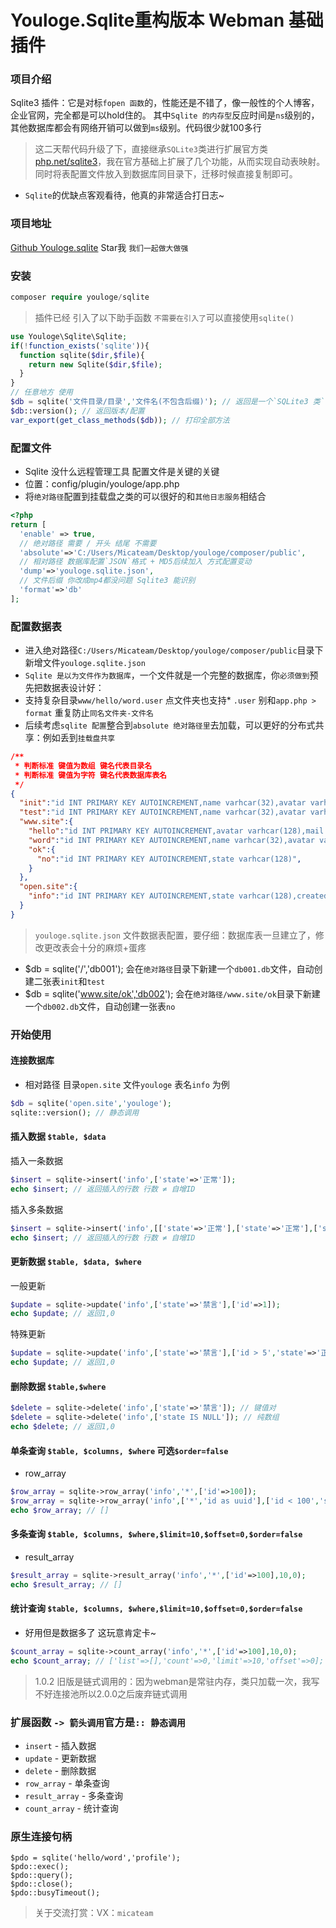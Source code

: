 # Youloge.Sqlite重构版本 Webman 基础插件 

### 项目介绍 

Sqlite3 插件：它是对标`fopen 函数`的，性能还是不错了，像一般性的个人博客，企业官网，完全都是可以hold住的。
其中`Sqlite 的内存型`反应时间是`ns`级别的，其他数据库都会有网络开销可以做到`ms`级别。代码很少就100多行

> 这二天帮代码升级了下，直接继承`SQLite3`类进行扩展官方类[php.net/sqlite3](https://www.php.net/manual/en/book.sqlite3.php)，我在官方基础上扩展了几个功能，从而实现自动表映射。同时将表配置文件放入到数据库同目录下，迁移时候直接复制即可。

- `Sqlite`的优缺点客观看待，他真的非常适合打日志~

### 项目地址

[Github Youloge.sqlite](https://github.com/youloge/youloge.sqlite) Star我 `我们一起做大做强`

### 安装

```php
composer require youloge/sqlite
```
> 插件已经 引入了以下助手函数 `不需要在引入了`可以直接使用`sqlite()`
``` php  
use Youloge\Sqlite\Sqlite;     
if(!function_exists('sqlite')){                  
  function sqlite($dir,$file){                     
    return new Sqlite($dir,$file);               
  }
}
// 任意地方 使用
$db = sqlite('文件目录/目录','文件名(不包含后缀)'); // 返回是一个`SQLite3 类`
$db::version(); // 返回版本/配置
var_export(get_class_methods($db)); // 打印全部方法

```

### 配置文件

- Sqlite 没什么远程管理工具 配置文件是关键的关键
- 位置：config/plugin/youloge/app.php
- 将`绝对路径`配置到挂载盘之类的可以很好的和`其他日志服务`相结合
```php
<?php
return [
  'enable' => true,
  // 绝对路径 需要 / 开头 结尾 不需要
  'absolute'=>'C:/Users/Micateam/Desktop/youloge/composer/public',
  // 相对路径 数据库配置`JSON`格式 + MD5后续加入 方式配置变动
  'dump'=>'youloge.sqlite.json',
  // 文件后缀 你改成mp4都没问题 Sqlite3 能识别
  'format'=>'db'
];

```
### 配置数据表 
- 进入绝对路径`C:/Users/Micateam/Desktop/youloge/composer/public`目录下新增文件`youloge.sqlite.json`
-  `Sqlite 是以为文件作为数据库`，一个文件就是一个完整的数据库，你`必须做到`预先把数据表设计好：
- 支持复杂目录`www/hello/word.user` 点文件夹也支持* `.user` 别和`app.php > format` 重复防止`同名文件夹-文件名`
- 后续考虑`sqlite 配置`整合到`absolute 绝对路径里`去加载，可以更好的分布式共享：例如丢到`挂载盘共享`

```json
/**
 * 判断标准 键值为数组 键名代表目录名
 * 判断标准 键值为字符 键名代表数据库表名
 */
{
  "init":"id INT PRIMARY KEY AUTOINCREMENT,name varhcar(32),avatar varhcar(128),mail varhcar(128)",
  "test":"id INT PRIMARY KEY AUTOINCREMENT,name varhcar(32),avatar varhcar(128),mail varhcar(128)",
  "www.site":{
    "hello":"id INT PRIMARY KEY AUTOINCREMENT,avatar varhcar(128),mail varhcar(128),created text(12)",
    "word":"id INT PRIMARY KEY AUTOINCREMENT,name varhcar(32),avatar varhcar(128),mail varhcar(128)",
    "ok":{
      "no":"id INT PRIMARY KEY AUTOINCREMENT,state varhcar(128)",
    }
  },
  "open.site":{
    "info":"id INT PRIMARY KEY AUTOINCREMENT,state varhcar(128),created text(12)"
  }
}

```
> `youloge.sqlite.json` 文件数据表配置，要仔细：数据库表一旦建立了，修改更改表会十分的麻烦+蛋疼
- $db = sqlite('/','db001'); 会在`绝对路径`目录下新建一个`db001.db`文件，自动创建二张表`init`和`test`
- $db = sqlite('www.site/ok','db002'); 会在`绝对路径/www.site/ok`目录下新建一个`db002.db`文件，自动创建一张表`no`

### 开始使用 

#### 连接数据库
- 相对路径 目录`open.site` 文件`youloge` 表名`info` 为例
``` php
$db = sqlite('open.site','youloge');
sqlite::version(); // 静态调用
```
#### 插入数据 `$table, $data`
插入一条数据
``` php
$insert = sqlite->insert('info',['state'=>'正常']);
echo $insert; // 返回插入的行数 行数 ≠ 自增ID
```
插入多条数据
``` php
$insert = sqlite->insert('info',[['state'=>'正常'],['state'=>'正常'],['state'=>'正常']]);
echo $insert; // 返回插入的行数 行数 ≠ 自增ID
```
#### 更新数据 `$table, $data, $where`
一般更新
``` php
$update = sqlite->update('info',['state'=>'禁言'],['id'=>1]);
echo $update; // 返回1,0
```
特殊更新 
``` php
$update = sqlite->update('info',['state'=>'禁言'],['id > 5','state'=>'正常']);
echo $update; // 返回1,0
```
#### 删除数据 `$table,$where`

``` php
$delete = sqlite->delete('info',['state'=>'禁言']); // 键值对
$delete = sqlite->delete('info',['state IS NULL']); // 纯数组
echo $delete; // 返回1,0
```
#### 单条查询 `$table, $columns, $where` 可选`$order=false`
- row_array
``` php
$row_array = sqlite->row_array('info','*',['id'=>100]);
$row_array = sqlite->row_array('info',['*','id as uuid'],['id < 100','state'=>'正常'],'created desc');
echo $row_array; // []
```
#### 多条查询 `$table, $columns, $where,$limit=10,$offset=0,$order=false`
- result_array
``` php
$result_array = sqlite->result_array('info','*',['id'=>100],10,0);
echo $result_array; // []
```
#### 统计查询 `$table, $columns, $where,$limit=10,$offset=0,$order=false`
- 好用但是数据多了 这玩意肯定卡~
``` php
$count_array = sqlite->count_array('info','*',['id'=>100],10,0);
echo $count_array; // ['list'=>[],'count'=>0,'limit'=>10,'offset'=>0];
```
> 1.0.2 旧版是链式调用的：因为webman是常驻内存，类只加载一次，我写不好连接池所以2.0.0之后废弃链式调用

### 扩展函数 `-> 箭头调用`官方是`:: 静态调用`
- `insert` - 插入数据
- `update` - 更新数据
- `delete` - 删除数据
- `row_array` - 单条查询
- `result_array` - 多条查询
- `count_array` - 统计查询

### 原生连接句柄
```
$pdo = sqlite('hello/word','profile');
$pdo::exec();
$pdo::query();
$pdo::close();
$pdo::busyTimeout();
```

> 关于交流打赏：VX：`micateam`
